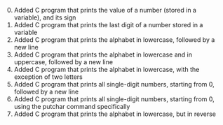 <ol start="0">
<li>Added C program that prints the value of a number (stored in a variable), and its sign</li>
<li>Added C program that prints the last digit of a number stored in a variable</li>
<li>Added C program that prints the alphabet in lowercase, followed by a new line</li>
<li>Added C program that prints the alphabet in lowercase and in uppercase, followed by a new line</li>
<li>Added C program that prints the alphabet in lowercase, with the exception of two letters</li>
<li>Added C program that prints all single-digit numbers, starting from 0, followed by a new line</li>
<li>Added C program that prints all single-digit numbers, starting from 0, using the putchar command specifically</li>
<li>Added C program that prints the alphabet in lowercase, but in reverse</li>

</ol>
